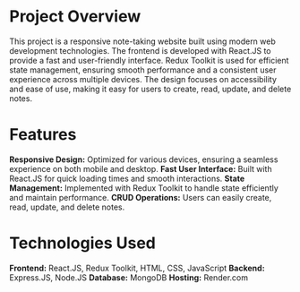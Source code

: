 # Project Overview
This project is a responsive note-taking website built using modern web development technologies. The frontend is developed with React.JS to provide a fast and user-friendly interface. Redux Toolkit is used for efficient state management, ensuring smooth performance and a consistent user experience across multiple devices. The design focuses on accessibility and ease of use, making it easy for users to create, read, update, and delete notes.

# Features
**Responsive Design:** Optimized for various devices, ensuring a seamless experience on both mobile and desktop.
**Fast User Interface:** Built with React.JS for quick loading times and smooth interactions.
**State Management:** Implemented with Redux Toolkit to handle state efficiently and maintain performance.
**CRUD Operations:** Users can easily create, read, update, and delete notes.

# Technologies Used
**Frontend:** React.JS, Redux Toolkit, HTML, CSS, JavaScript
**Backend:** Express.JS, Node.JS 
**Database:** MongoDB 
**Hosting:** Render.com
